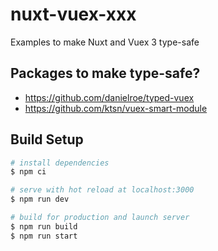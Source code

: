 # nuxt-vuex-xxx

Examples to make Nuxt and Vuex 3 type-safe

## Packages to make type-safe?

- https://github.com/danielroe/typed-vuex
- https://github.com/ktsn/vuex-smart-module

## Build Setup

```bash
# install dependencies
$ npm ci

# serve with hot reload at localhost:3000
$ npm run dev

# build for production and launch server
$ npm run build
$ npm run start
```
